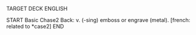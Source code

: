TARGET DECK
ENGLISH

START
Basic
Chase2
Back: v. (-sing) emboss or engrave (metal). [french: related to *case2]
END
